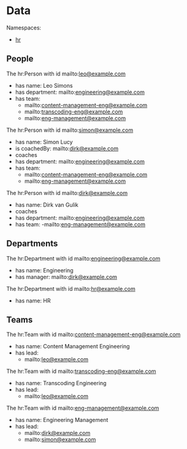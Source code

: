 # Data

Namespaces:

- [hr](https://type.link.model.tools/ns/tlm-sample-hr/)

## People

The hr:Person with id mailto:leo@example.com

- has name: Leo Simons
- has department: mailto:engineering@example.com
- has team:
  - mailto:content-management-eng@example.com
  - mailto:transcoding-eng@example.com
  - mailto:eng-management@example.com

The hr:Person with id mailto:simon@example.com

- has name: Simon Lucy
- is coachedBy: mailto:dirk@example.com
- coaches
- has department: mailto:engineering@example.com
- has team:
  - mailto:content-management-eng@example.com
  - mailto:eng-management@example.com

The hr:Person with id mailto:dirk@example.com

- has name: Dirk van Gulik
- coaches
- has department: mailto:engineering@example.com
- has team:
  -mailto:eng-management@example.com

## Departments

The hr:Department with id mailto:engineering@example.com

- has name: Engineering
- has manager: mailto:dirk@example.com

The hr:Department with id mailto:hr@example.com

- has name: HR

## Teams

The hr:Team with id mailto:content-management-eng@example.com

- has name: Content Management Engineering
- has lead:
  - mailto:leo@example.com

The hr:Team with id mailto:transcoding-eng@example.com

- has name: Transcoding Engineering
- has lead:
  - mailto:leo@example.com

The hr:Team with id mailto:eng-management@example.com

- has name: Engineering Management
- has lead:
  - mailto:dirk@example.com
  - mailto:simon@example.com
